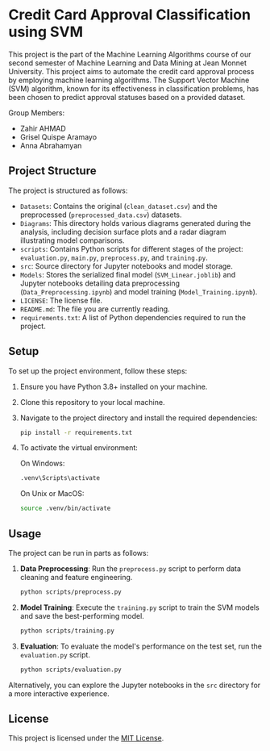 # Credit Card Approval Classification using SVM

This project is the part of the Machine Learning Algorithms course of our second semester of Machine Learning and Data Mining at Jean Monnet University. This project aims to automate the credit card approval process by employing machine learning algorithms. The Support Vector Machine (SVM) algorithm, known for its effectiveness in classification problems, has been chosen to predict approval statuses based on a provided dataset.

Group Members:

- Zahir AHMAD
- Grisel Quispe Aramayo
- Anna Abrahamyan


## Project Structure

The project is structured as follows:

- `Datasets`: Contains the original (`clean_dataset.csv`) and the preprocessed (`preprocessed_data.csv`) datasets.
- `Diagrams`: This directory holds various diagrams generated during the analysis, including decision surface plots and a radar diagram illustrating model comparisons.
- `scripts`: Contains Python scripts for different stages of the project: `evaluation.py`, `main.py`, `preprocess.py`, and `training.py`.
- `src`: Source directory for Jupyter notebooks and model storage.
- `Models`: Stores the serialized final model (`SVM_Linear.joblib`) and Jupyter notebooks detailing data preprocessing (`Data_Preprocessing.ipynb`) and model training (`Model_Training.ipynb`).
- `LICENSE`: The license file.
- `README.md`: The file you are currently reading.
- `requirements.txt`: A list of Python dependencies required to run the project.

## Setup

To set up the project environment, follow these steps:

1. Ensure you have Python 3.8+ installed on your machine.
2. Clone this repository to your local machine.
3. Navigate to the project directory and install the required dependencies:
   
   ```sh
   pip install -r requirements.txt
   ```

4. To activate the virtual environment:

   On Windows:
   ```sh
   .venv\Scripts\activate
   ```
   
   On Unix or MacOS:
   ```sh
   source .venv/bin/activate
   ```
   
## Usage

The project can be run in parts as follows:

1. **Data Preprocessing**: Run the `preprocess.py` script to perform data cleaning and feature engineering.
   
   ```sh
   python scripts/preprocess.py
   ```

2. **Model Training**: Execute the `training.py` script to train the SVM models and save the best-performing model.
   
   ```sh
   python scripts/training.py
   ```

3. **Evaluation**: To evaluate the model's performance on the test set, run the `evaluation.py` script.
   
   ```sh
   python scripts/evaluation.py
   ```

Alternatively, you can explore the Jupyter notebooks in the `src` directory for a more interactive experience.


## License

This project is licensed under the [MIT License](https://github.com/ZahirAhmadChaudhry/credit-cards-approval-classification-using-SVM/blob/main/LICENSE).